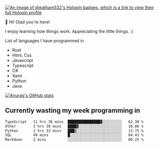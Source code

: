 [![An image of @eatham532's Holopin badges, which is a link to view their full Holopin profile](https://holopin.me/eatham532)](https://holopin.io/@eatham532)


👋 Hi! Glad you're here!

I enjoy learning how things work. Appreciating the little things. :)


List of languages I have programmed in
- Rust
- Html, Css
- Javascript
- Typescript
- C#
- Xaml
- Python
- Java

[![Anurag's GitHub stats](https://github-readme-stats.vercel.app/api?username=Eatham532&theme=dark)](https://github.com/anuraghazra/github-readme-stats)


## Currently wasting my week programming in
<!--START_SECTION:waka-->

```txt
TypeScript   11 hrs 36 mins  ███████████████▓░░░░░░░░░   62.30 %
Other        3 hrs 30 mins   ████▓░░░░░░░░░░░░░░░░░░░░   18.86 %
Python       2 hrs 33 mins   ███▒░░░░░░░░░░░░░░░░░░░░░   13.75 %
SQL          49 mins         █░░░░░░░░░░░░░░░░░░░░░░░░   04.41 %
Markdown     2 mins          ░░░░░░░░░░░░░░░░░░░░░░░░░   00.25 %
```

<!--END_SECTION:waka-->
